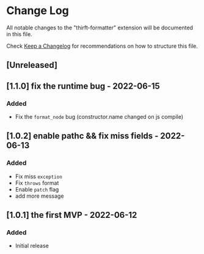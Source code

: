 # Change Log

All notable changes to the "thirft-formatter" extension will be documented in this file.

Check [Keep a Changelog](http://keepachangelog.com/) for recommendations on how to structure this file.

## [Unreleased]

## [1.1.0] fix the runtime bug - 2022-06-15
### Added
- Fix the `format_node` bug (constructor.name changed on js compile)

## [1.0.2] enable pathc && fix miss fields - 2022-06-13

### Added
- Fix miss `exception`
- Fix `throws` format
- Enable `patch` flag
- add more message

## [1.0.1] the first MVP - 2022-06-12

### Added
- Initial release
